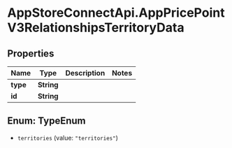 # AppStoreConnectApi.AppPricePointV3RelationshipsTerritoryData

## Properties

Name | Type | Description | Notes
------------ | ------------- | ------------- | -------------
**type** | **String** |  | 
**id** | **String** |  | 



## Enum: TypeEnum


* `territories` (value: `"territories"`)




